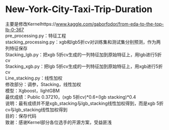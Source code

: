 # New-York-City-Taxi-Trip-Duration
主要是修改Kernelhttps://www.kaggle.com/gaborfodor/from-eda-to-the-top-lb-0-367<br>
pre_processing.py：特征工程<br>
stacking_processing.py：xgb和lgb5折cv对训练集和测试集分别预测，作为两列特征保存<br>
Stacking_lgb.py：把xgb 5折cv生成的一列特征加到原始特征上，用lgb进行5折cv<br>
Stacking_xgb.py：把lgb 5折cv生成的一列特征加到原始特征上，用xgb进行5折cv<br>
Line_stacking.py：线性加权<br>
修改部分：调参，Stacking，线性加权<br>
模型：Xgboost，lightGBM<br>
最优成绩：Public 0.37210，(xgb 5折cv)*0.6+(lgb stacking)*0.4 <br>
说明：最有成绩并不是xgb_stacking与lgb_stacking线性加权得到，而是xgb 5折cv与lgb_stacking线性加权得到<br>
目的：保存代码<br>
致谢：感谢Kernel部分各位选手的开源方案，受益匪浅
